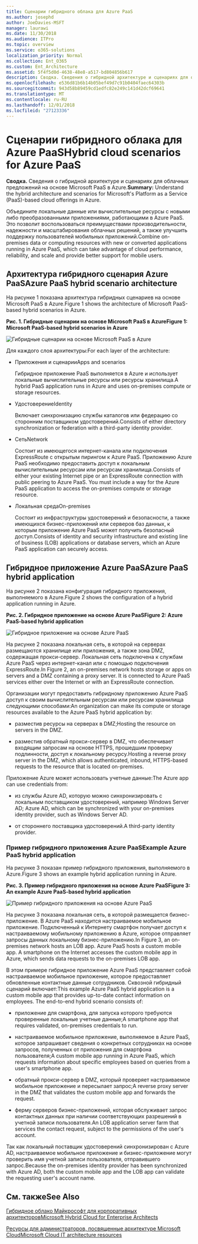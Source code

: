 ```yaml
---
title: Сценарии гибридного облака для Azure PaaS
ms.author: josephd
author: JoeDavies-MSFT
manager: laurawi
ms.date: 11/30/2018
ms.audience: ITPro
ms.topic: overview
ms.service: o365-solutions
localization_priority: Normal
ms.collection: Ent_O365
ms.custom: Ent_Architecture
ms.assetid: 5f4f5d0d-4638-48e8-a517-bd804856b617
description: Сводка. Сведения о гибридной архитектуре и сценариях для облачных предложений на основе Microsoft PaaS в Azure.
ms.openlocfilehash: e536d81b6b14b05bef49d7c91b0404faec64303b
ms.sourcegitcommit: 943d58b89459cd1edfc82e249c141d42dcf69641
ms.translationtype: MT
ms.contentlocale: ru-RU
ms.lasthandoff: 12/01/2018
ms.locfileid: "27123336"
---
```

# <a name="hybrid-cloud-scenarios-for-azure-paas"></a><span data-ttu-id="a54b2-103">Сценарии гибридного облака для Azure PaaS</span><span class="sxs-lookup"><span data-stu-id="a54b2-103">Hybrid cloud scenarios for Azure PaaS</span></span>

 <span data-ttu-id="a54b2-104">**Сводка.** Сведения о гибридной архитектуре и сценариях для облачных предложений на основе Microsoft PaaS в Azure.</span><span class="sxs-lookup"><span data-stu-id="a54b2-104">**Summary:** Understand the hybrid architecture and scenarios for Microsoft's Platform as a Service (PaaS)-based cloud offerings in Azure.</span></span>
  
<span data-ttu-id="a54b2-105">Объедините локальные данные или вычислительные ресурсы с новыми либо преобразованными приложениями, работающими в Azure PaaS. Это позволит воспользоваться преимуществами производительности, надежности и масштабирования облачных решений, а также улучшить поддержку пользователей мобильных приложений.</span><span class="sxs-lookup"><span data-stu-id="a54b2-105">Combine on-premises data or computing resources with new or converted applications running in Azure PaaS, which can take advantage of cloud performance, reliability, and scale and provide better support for mobile users.</span></span> 
  
## <a name="azure-paas-hybrid-scenario-architecture"></a><span data-ttu-id="a54b2-106">Архитектура гибридного сценария Azure PaaS</span><span class="sxs-lookup"><span data-stu-id="a54b2-106">Azure PaaS hybrid scenario architecture</span></span>

<span data-ttu-id="a54b2-107">На рисунке 1 показана архитектура гибридных сценариев на основе Microsoft PaaS в Azure.</span><span class="sxs-lookup"><span data-stu-id="a54b2-107">Figure 1 shows the architecture of Microsoft PaaS-based hybrid scenarios in Azure.</span></span>
  
<span data-ttu-id="a54b2-108">**Рис. 1. Гибридные сценарии на основе Microsoft PaaS в Azure**</span><span class="sxs-lookup"><span data-stu-id="a54b2-108">**Figure 1: Microsoft PaaS-based hybrid scenarios in Azure**</span></span>

![Гибридные сценарии на основе Microsoft PaaS в Azure](media/Hybrid-Poster/Hybrid-Cloud-Stack-PaaS.png)
  
<span data-ttu-id="a54b2-110">Для каждого слоя архитектуры:</span><span class="sxs-lookup"><span data-stu-id="a54b2-110">For each layer of the architecture:</span></span>
  
- <span data-ttu-id="a54b2-111">Приложения и сценарии</span><span class="sxs-lookup"><span data-stu-id="a54b2-111">Apps and scenarios</span></span>
    
    <span data-ttu-id="a54b2-112">Гибридное приложение PaaS выполняется в Azure и использует локальные вычислительные ресурсы или ресурсы хранилища.</span><span class="sxs-lookup"><span data-stu-id="a54b2-112">A hybrid PaaS application runs in Azure and uses on-premises compute or storage resources.</span></span>
    
- <span data-ttu-id="a54b2-113">Удостоверение</span><span class="sxs-lookup"><span data-stu-id="a54b2-113">Identity</span></span>
    
    <span data-ttu-id="a54b2-114">Включает синхронизацию службы каталогов или федерацию со сторонним поставщиком удостоверений.</span><span class="sxs-lookup"><span data-stu-id="a54b2-114">Consists of either directory synchronization or federation with a third-party identity provider.</span></span>
    
- <span data-ttu-id="a54b2-115">Сеть</span><span class="sxs-lookup"><span data-stu-id="a54b2-115">Network</span></span>
    
    <span data-ttu-id="a54b2-p101">Состоит из имеющегося интернет-канала или подключения ExpressRoute с открытым пирингом к Azure PaaS. Приложению Azure PaaS необходимо предоставить доступ к локальным вычислительным ресурсам или ресурсам хранилища.</span><span class="sxs-lookup"><span data-stu-id="a54b2-p101">Consists of either your existing Internet pipe or an ExpressRoute connection with public peering to Azure PaaS. You must include a way for the Azure PaaS application to access the on-premises compute or storage resource.</span></span>
    
- <span data-ttu-id="a54b2-118">Локальная среда</span><span class="sxs-lookup"><span data-stu-id="a54b2-118">On-premises</span></span>
    
    <span data-ttu-id="a54b2-119">Состоит из инфраструктуры удостоверений и безопасности, а также имеющихся бизнес-приложений или серверов баз данных, к которым приложение Azure PaaS может получить безопасный доступ.</span><span class="sxs-lookup"><span data-stu-id="a54b2-119">Consists of identity and security infrastructure and existing line of business (LOB) applications or database servers, which an Azure PaaS application can securely access.</span></span>
    
## <a name="azure-paas-hybrid-application"></a><span data-ttu-id="a54b2-120">Гибридное приложение Azure PaaS</span><span class="sxs-lookup"><span data-stu-id="a54b2-120">Azure PaaS hybrid application</span></span>

<span data-ttu-id="a54b2-121">На рисунке 2 показана конфигурация гибридного приложения, выполняемого в Azure.</span><span class="sxs-lookup"><span data-stu-id="a54b2-121">Figure 2 shows the configuration of a hybrid application running in Azure.</span></span>
  
<span data-ttu-id="a54b2-122">**Рис. 2. Гибридное приложение на основе Azure PaaS**</span><span class="sxs-lookup"><span data-stu-id="a54b2-122">**Figure 2: Azure PaaS-based hybrid application**</span></span>

![Гибридное приложение на основе Azure PaaS](media/Hybrid-Poster/Hybrid-Cloud-Stack-PaaS-Apps.png)
  
<span data-ttu-id="a54b2-p102">На рисунке 2 показана локальная сеть, в которой на серверах размещаются хранилище или приложения, а также зона DMZ, содержащая прокси-сервер. Локальная сеть подключена к службам Azure PaaS через интернет-канал или с помощью подключения ExpressRoute.</span><span class="sxs-lookup"><span data-stu-id="a54b2-p102">In Figure 2, an on-premises network hosts storage or apps on servers and a DMZ containing a proxy server. It is connected to Azure PaaS services either over the Internet or with an ExpressRoute connection.</span></span>
  
<span data-ttu-id="a54b2-126">Организации могут предоставить гибридному приложению Azure PaaS доступ к своим вычислительным ресурсам или ресурсам хранилища следующими способами:</span><span class="sxs-lookup"><span data-stu-id="a54b2-126">An organization can make its compute or storage resources available to the Azure PaaS hybrid application by:</span></span>
  
- <span data-ttu-id="a54b2-127">разместив ресурсы на серверах в DMZ;</span><span class="sxs-lookup"><span data-stu-id="a54b2-127">Hosting the resource on servers in the DMZ.</span></span>
    
- <span data-ttu-id="a54b2-128">разместив обратный прокси-сервер в DMZ, что обеспечивает входящим запросам на основе HTTPS, прошедшим проверку подлинности, доступ к локальному ресурсу.</span><span class="sxs-lookup"><span data-stu-id="a54b2-128">Hosting a reverse proxy server in the DMZ, which allows authenticated, inbound, HTTPS-based requests to the resource that is located on-premises.</span></span>
    
<span data-ttu-id="a54b2-129">Приложение Azure может использовать учетные данные:</span><span class="sxs-lookup"><span data-stu-id="a54b2-129">The Azure app can use credentials from:</span></span>
  
- <span data-ttu-id="a54b2-130">из службы Azure AD, которую можно синхронизировать с локальным поставщиком удостоверений, например Windows Server AD; </span><span class="sxs-lookup"><span data-stu-id="a54b2-130">Azure AD, which can be synchronized with your on-premises identity provider, such as Windows Server AD.</span></span>
    
- <span data-ttu-id="a54b2-131">от стороннего поставщика удостоверений.</span><span class="sxs-lookup"><span data-stu-id="a54b2-131">A third-party identity provider.</span></span>
    
### <a name="example-azure-paas-hybrid-application"></a><span data-ttu-id="a54b2-132">Пример гибридного приложения Azure PaaS</span><span class="sxs-lookup"><span data-stu-id="a54b2-132">Example Azure PaaS hybrid application</span></span>

<span data-ttu-id="a54b2-133">На рисунке 3 показан пример гибридного приложения, выполняемого в Azure.</span><span class="sxs-lookup"><span data-stu-id="a54b2-133">Figure 3 shows an example hybrid application running in Azure.</span></span>
  
<span data-ttu-id="a54b2-134">**Рис. 3. Пример гибридного приложения на основе Azure PaaS**</span><span class="sxs-lookup"><span data-stu-id="a54b2-134">**Figure 3: An example Azure PaaS-based hybrid application**</span></span>

![Пример гибридного приложения на основе Azure PaaS](media/Hybrid-Poster/Hybrid-Cloud-Stack-PaaS-Apps-Ex.png)
  
<span data-ttu-id="a54b2-p103">На рисунке 3 показана локальная сеть, в которой размещается бизнес-приложение. В Azure PaaS находится настраиваемое мобильное приложение. Подключенный к Интернету смартфон получает доступ к настраиваемому мобильному приложению в Azure, которое отправляет запросы данных локальному бизнес-приложению.</span><span class="sxs-lookup"><span data-stu-id="a54b2-p103">In Figure 3, an on-premises network hosts an LOB app. Azure PaaS hosts a custom mobile app. A smartphone on the Internet accesses the custom mobile app in Azure, which sends data requests to the on-premises LOB app.</span></span>
  
<span data-ttu-id="a54b2-p104">В этом примере гибридное приложение Azure PaaS представляет собой настраиваемое мобильное приложение, которое предоставляет обновленные контактные данные сотрудников. Сквозной гибридный сценарий включает:</span><span class="sxs-lookup"><span data-stu-id="a54b2-p104">This example Azure PaaS hybrid application is a custom mobile app that provides up-to-date contact information on employees. The end-to-end hybrid scenario consists of:</span></span>
  
- <span data-ttu-id="a54b2-141">приложение для смартфона, для запуска которого требуются проверенные локальные учетные данные;</span><span class="sxs-lookup"><span data-stu-id="a54b2-141">A smartphone app that requires validated, on-premises credentials to run.</span></span>
    
- <span data-ttu-id="a54b2-142">настраиваемое мобильное приложение, выполняемое в Azure PaaS, которое запрашивает сведения о конкретных сотрудниках на основе запросов, полученных от приложения для смартфона пользователя;</span><span class="sxs-lookup"><span data-stu-id="a54b2-142">A custom mobile app running in Azure PaaS, which requests information about specific employees based on queries from a user's smartphone app.</span></span>
    
- <span data-ttu-id="a54b2-143">обратный прокси-сервер в DMZ, который проверяет настраиваемое мобильное приложение и пересылает запрос;</span><span class="sxs-lookup"><span data-stu-id="a54b2-143">A reverse proxy server in the DMZ that validates the custom mobile app and forwards the request.</span></span>
    
- <span data-ttu-id="a54b2-144">ферму серверов бизнес-приложений, которая обслуживает запрос контактных данных при наличии соответствующих разрешений в учетной записи пользователя.</span><span class="sxs-lookup"><span data-stu-id="a54b2-144">An LOB application server farm that services the contact request, subject to the permissions of the user's account.</span></span>
    
<span data-ttu-id="a54b2-145">Так как локальный поставщик удостоверений синхронизирован с Azure AD, настраиваемое мобильное приложение и бизнес-приложение могут проверить имя учетной записи пользователя, отправившего запрос.</span><span class="sxs-lookup"><span data-stu-id="a54b2-145">Because the on-premises identity provider has been synchronized with Azure AD, both the custom mobile app and the LOB app can validate the requesting user's account name.</span></span>
  
## <a name="see-also"></a><span data-ttu-id="a54b2-146">См. также</span><span class="sxs-lookup"><span data-stu-id="a54b2-146">See Also</span></span>

[<span data-ttu-id="a54b2-147">Гибридное облако Майкрософт для корпоративных архитекторов</span><span class="sxs-lookup"><span data-stu-id="a54b2-147">Microsoft Hybrid Cloud for Enterprise Architects</span></span>](microsoft-hybrid-cloud-for-enterprise-architects.md)
  
[<span data-ttu-id="a54b2-148">Ресурсы для администраторов, посвященные архитектуре Microsoft Cloud</span><span class="sxs-lookup"><span data-stu-id="a54b2-148">Microsoft Cloud IT architecture resources</span></span>](microsoft-cloud-it-architecture-resources.md)

